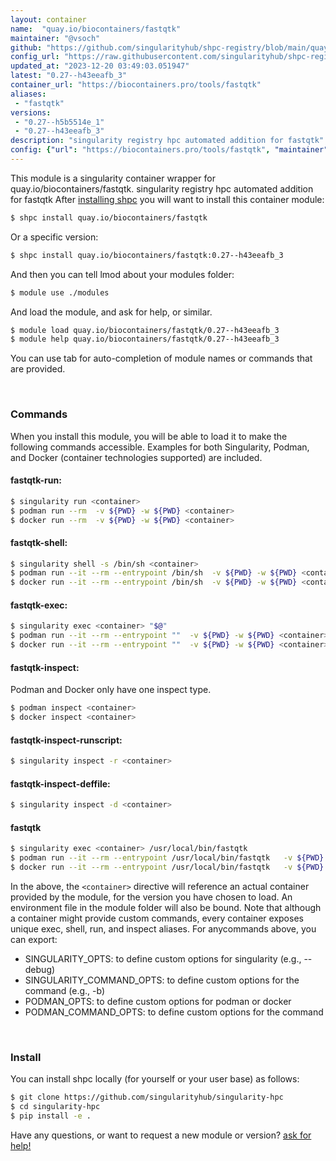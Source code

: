 ```yaml
---
layout: container
name:  "quay.io/biocontainers/fastqtk"
maintainer: "@vsoch"
github: "https://github.com/singularityhub/shpc-registry/blob/main/quay.io/biocontainers/fastqtk/container.yaml"
config_url: "https://raw.githubusercontent.com/singularityhub/shpc-registry/main/quay.io/biocontainers/fastqtk/container.yaml"
updated_at: "2023-12-20 03:49:03.051947"
latest: "0.27--h43eeafb_3"
container_url: "https://biocontainers.pro/tools/fastqtk"
aliases:
 - "fastqtk"
versions:
 - "0.27--h5b5514e_1"
 - "0.27--h43eeafb_3"
description: "singularity registry hpc automated addition for fastqtk"
config: {"url": "https://biocontainers.pro/tools/fastqtk", "maintainer": "@vsoch", "description": "singularity registry hpc automated addition for fastqtk", "latest": {"0.27--h43eeafb_3": "sha256:78e043ed8d538fca28d00ff47bbe86295064158ca18a814bf4e40249d4719d51"}, "tags": {"0.27--h5b5514e_1": "sha256:c4fa685a5ee96a2b528b40e9676e06d1cfa259cbe6cedbca57562b09d2b50320", "0.27--h43eeafb_3": "sha256:78e043ed8d538fca28d00ff47bbe86295064158ca18a814bf4e40249d4719d51"}, "docker": "quay.io/biocontainers/fastqtk", "aliases": {"fastqtk": "/usr/local/bin/fastqtk"}}
---
```


This module is a singularity container wrapper for quay.io/biocontainers/fastqtk.
singularity registry hpc automated addition for fastqtk
After [installing shpc](#install) you will want to install this container module:


```bash
$ shpc install quay.io/biocontainers/fastqtk
```

Or a specific version:

```bash
$ shpc install quay.io/biocontainers/fastqtk:0.27--h43eeafb_3
```

And then you can tell lmod about your modules folder:

```bash
$ module use ./modules
```

And load the module, and ask for help, or similar.

```bash
$ module load quay.io/biocontainers/fastqtk/0.27--h43eeafb_3
$ module help quay.io/biocontainers/fastqtk/0.27--h43eeafb_3
```

You can use tab for auto-completion of module names or commands that are provided.

<br>

### Commands

When you install this module, you will be able to load it to make the following commands accessible.
Examples for both Singularity, Podman, and Docker (container technologies supported) are included.

#### fastqtk-run:

```bash
$ singularity run <container>
$ podman run --rm  -v ${PWD} -w ${PWD} <container>
$ docker run --rm  -v ${PWD} -w ${PWD} <container>
```

#### fastqtk-shell:

```bash
$ singularity shell -s /bin/sh <container>
$ podman run --it --rm --entrypoint /bin/sh  -v ${PWD} -w ${PWD} <container>
$ docker run --it --rm --entrypoint /bin/sh  -v ${PWD} -w ${PWD} <container>
```

#### fastqtk-exec:

```bash
$ singularity exec <container> "$@"
$ podman run --it --rm --entrypoint ""  -v ${PWD} -w ${PWD} <container> "$@"
$ docker run --it --rm --entrypoint ""  -v ${PWD} -w ${PWD} <container> "$@"
```

#### fastqtk-inspect:

Podman and Docker only have one inspect type.

```bash
$ podman inspect <container>
$ docker inspect <container>
```

#### fastqtk-inspect-runscript:

```bash
$ singularity inspect -r <container>
```

#### fastqtk-inspect-deffile:

```bash
$ singularity inspect -d <container>
```


#### fastqtk

```bash
$ singularity exec <container> /usr/local/bin/fastqtk
$ podman run --it --rm --entrypoint /usr/local/bin/fastqtk   -v ${PWD} -w ${PWD} <container> -c " $@"
$ docker run --it --rm --entrypoint /usr/local/bin/fastqtk   -v ${PWD} -w ${PWD} <container> -c " $@"
```



In the above, the `<container>` directive will reference an actual container provided
by the module, for the version you have chosen to load. An environment file in the
module folder will also be bound. Note that although a container
might provide custom commands, every container exposes unique exec, shell, run, and
inspect aliases. For anycommands above, you can export:

 - SINGULARITY_OPTS: to define custom options for singularity (e.g., --debug)
 - SINGULARITY_COMMAND_OPTS: to define custom options for the command (e.g., -b)
 - PODMAN_OPTS: to define custom options for podman or docker
 - PODMAN_COMMAND_OPTS: to define custom options for the command

<br>

### Install

You can install shpc locally (for yourself or your user base) as follows:

```bash
$ git clone https://github.com/singularityhub/singularity-hpc
$ cd singularity-hpc
$ pip install -e .
```

Have any questions, or want to request a new module or version? [ask for help!](https://github.com/singularityhub/singularity-hpc/issues)
